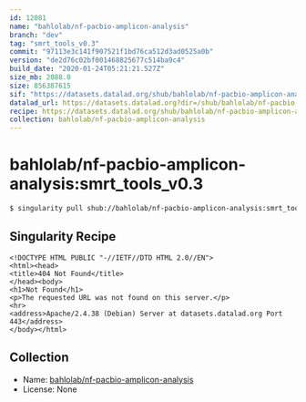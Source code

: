 ```yaml
---
id: 12081
name: "bahlolab/nf-pacbio-amplicon-analysis"
branch: "dev"
tag: "smrt_tools_v0.3"
commit: "97113e3c141f907521f1bd76ca512d3ad0525a0b"
version: "de2d76c02bf001468825677c514ba9c4"
build_date: "2020-01-24T05:21:21.527Z"
size_mb: 2088.0
size: 856387615
sif: "https://datasets.datalad.org/shub/bahlolab/nf-pacbio-amplicon-analysis/smrt_tools_v0.3/2020-01-24-97113e3c-de2d76c0/de2d76c02bf001468825677c514ba9c4.sif"
datalad_url: https://datasets.datalad.org?dir=/shub/bahlolab/nf-pacbio-amplicon-analysis/smrt_tools_v0.3/2020-01-24-97113e3c-de2d76c0/
recipe: https://datasets.datalad.org/shub/bahlolab/nf-pacbio-amplicon-analysis/smrt_tools_v0.3/2020-01-24-97113e3c-de2d76c0/Singularity
collection: bahlolab/nf-pacbio-amplicon-analysis
---
```


# bahlolab/nf-pacbio-amplicon-analysis:smrt_tools_v0.3

```bash
$ singularity pull shub://bahlolab/nf-pacbio-amplicon-analysis:smrt_tools_v0.3
```

## Singularity Recipe

```singularity
<!DOCTYPE HTML PUBLIC "-//IETF//DTD HTML 2.0//EN">
<html><head>
<title>404 Not Found</title>
</head><body>
<h1>Not Found</h1>
<p>The requested URL was not found on this server.</p>
<hr>
<address>Apache/2.4.38 (Debian) Server at datasets.datalad.org Port 443</address>
</body></html>
```

## Collection

 - Name: [bahlolab/nf-pacbio-amplicon-analysis](https://github.com/bahlolab/nf-pacbio-amplicon-analysis)
 - License: None

